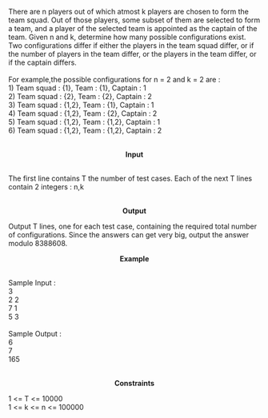 <p>There are n players out of which atmost k players are chosen to form the team squad. Out of those players, some subset of them are selected to form a team, and a player of the selected team is appointed as the captain of the team. Given n and k, determine how many possible configurations exist. Two configurations differ if either the players in the team squad differ, or if the number of players in the team differ, or the players in the team differ, or if the captain differs.<br><br>For example,the possible configurations for n = 2 and k = 2 are :<br>1) Team squad : {1}, Team : {1}, Captain : 1<br>2) Team squad : {2}, Team : {2}, Captain : 2<br>3) Team squad : {1,2}, Team : {1}, Captain : 1<br>4) Team squad : {1,2}, Team : {2}, Captain : 2<br>5) Team squad : {1,2}, Team : {1,2}, Captain : 1<br>6) Team squad : {1,2}, Team : {1,2}, Captain : 2<br><br></p>
<p style="text-align: center;"><strong>Input</strong></p>
<p><br>The first line contains T the number of test cases. Each of the next T lines contain 2 integers : n,k</p>
<p style="text-align: center;"><br><strong>Output</strong></p>
<p>Output T lines, one for each test case, containing the required total number of configurations. Since the answers can get very big, output the answer modulo 8388608.</p>
<p style="text-align: center;"><strong>Example</strong></p>
<p style="text-align: left;"><br>Sample Input :<br>3<br>2 2<br>7 1<br>5 3<br><br>Sample Output :<br>6<br>7<br>165</p>
<p style="text-align: center;"><br><strong>Constraints</strong></p>
<p style="text-align: left;">1 &lt;= T &lt;= 10000<br>1 &lt;= k &lt;= n &lt;= 100000</p>